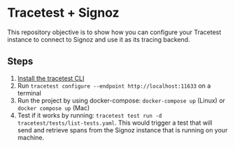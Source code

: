 # Tracetest + Signoz

This repository objective is to show how you can configure your Tracetest instance to connect to Signoz and use it as its tracing backend.

## Steps

1. [Install the tracetest CLI](https://docs.tracetest.io/installing/)
2. Run `tracetest configure --endpoint http://localhost:11633` on a terminal
3. Run the project by using docker-compose: `docker-compose up` (Linux) or `docker compose up` (Mac)
4. Test if it works by running: `tracetest test run -d tracetest/tests/list-tests.yaml`. This would trigger a test that will send and retrieve spans from the Signoz instance that is running on your machine.
